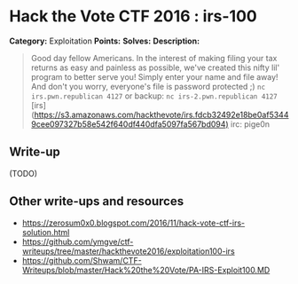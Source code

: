 # Hack the Vote CTF 2016 : irs-100

**Category:** Exploitation
**Points:**
**Solves:**
**Description:**

> Good day fellow Americans. In the interest of making filing your tax returns as easy and painless as possible, we've created this nifty lil' program to better serve you\! Simply enter your name and file away\! And don't you worry, everyone's file is password protected ;)  `nc irs.pwn.republican 4127`  or backup:  `nc irs-2.pwn.republican 4127`    [irs](<https://s3.amazonaws.com/hackthevote/irs.fdcb32492e18be0af53449cee097327b58e542f640df440dfa5097fa567bd094)>  irc: pige0n


## Write-up

(TODO)

## Other write-ups and resources

* https://zerosum0x0.blogspot.com/2016/11/hack-vote-ctf-irs-solution.html
* https://github.com/ymgve/ctf-writeups/tree/master/hackthevote2016/exploitation100-irs
* https://github.com/Shwam/CTF-Writeups/blob/master/Hack%20the%20Vote/PA-IRS-Exploit100.MD
